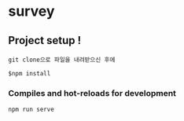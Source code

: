 # survey

## Project setup ! 
```
git clone으로 파일을 내려받으신 후에

$npm install
```

### Compiles and hot-reloads for development
```
npm run serve
```

